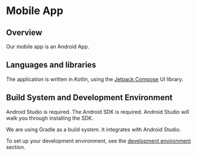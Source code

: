 # Mobile App

## Overview

Our mobile app is an Android App.

## Languages and libraries

The application is written in Kotlin, using the [Jetpack Compose](https://developer.android.com/develop/ui/compose) UI library.

## Build System and Development Environment

Android Studio is required. The Android SDK is required. Android Studio will walk you through installing the SDK.

We are using Gradle as a build system. It integrates with Android Studio.

To set up your development environment, see the [development environment](Development_Environment.md) section.
